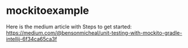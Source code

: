 # mockitoexample
Here is the medium article with Steps to get started:
https://medium.com/@bensonmicheal/unit-testing-with-mockito-gradle-intellij-6f34ca65ca3f
